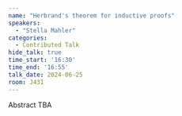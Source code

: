 ```yaml
---
name: "Herbrand's theorem for inductive proofs"
speakers:
  - "Stella Mahler"
categories:
  - Contributed Talk
hide_talk: true
time_start: '16:30'
time_end: '16:55'
talk_date: 2024-06-25
room: J431
---
```


Abstract TBA

